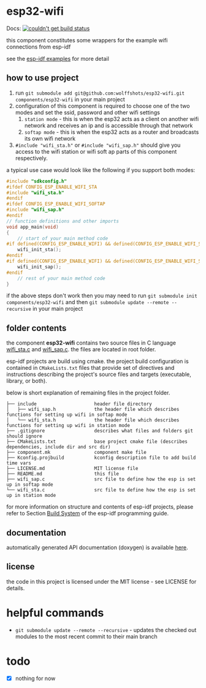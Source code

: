 # esp32-wifi
Docs: [![couldn't get build status](https://api.travis-ci.com/wolffshots/esp32-wifi.svg?branch=main "Current doc build status")](https://davidantliff.github.io/esp32-wifi/index.html)

this component constitutes some wrappers for the example wifi connections from esp-idf

see the [esp-idf examples](https://github.com/espressif/esp-idf/tree/master/examples/wifi/getting_started) for more detail

## how to use project

1. run ```git submodule add git@github.com:wolffshots/esp32-wifi.git components/esp32-wifi``` in your main project
2. configuration of this component is required to choose one of the two modes and set the ssid, password and other wifi settings
    1. `station mode` - this is when the esp32 acts as a client on another wifi network and receives an ip and is accessible through that network
    2. `softap mode` - this is when the esp32 acts as a router and broadcasts its own wifi network
3. `#include "wifi_sta.h"` or `#include "wifi_sap.h"` should give you access to the wifi station or wifi soft ap parts of this component respectively.

a typical use case would look like the following if you support both modes:
```c
#include "sdkconfig.h"
#ifdef CONFIG_ESP_ENABLE_WIFI_STA
#include "wifi_sta.h"
#endif
#ifdef CONFIG_ESP_ENABLE_WIFI_SOFTAP
#include "wifi_sap.h"
#endif
// function definitions and other imports
void app_main(void)
{
    // start of your main method code
#if defined(CONFIG_ESP_ENABLE_WIFI) && defined(CONFIG_ESP_ENABLE_WIFI_STA)
    wifi_init_sta();
#endif
#if defined(CONFIG_ESP_ENABLE_WIFI) && defined(CONFIG_ESP_ENABLE_WIFI_SOFTAP)
    wifi_init_sap();
#endif
    // rest of your main method code
}
```

if the above steps don't work then you may need to run ```git submodule init components/esp32-wifi``` 
and then ```git submodule update --remote --recursive``` in your main project



## folder contents

the component **esp32-wifi** contains two source files in C language [wifi_sta.c](wifi_sta.c) and [wifi_sap.c](wifi_sap.c). the files are located in root folder.

esp-idf projects are build using cmake. the project build configuration is contained in `CMakeLists.txt` files that provide set of directives and instructions describing the project's source files and targets (executable, library, or both). 

below is short explanation of remaining files in the project folder.

```
├── include                     header file directory
│   ├── wifi_sap.h              the header file which describes functions for setting up wifi in softap mode
│   └── wifi_sta.h              the header file which describes functions for setting up wifi in station mode
├── .gitignore                  describes what files and folders git should ignore
├── CMakeLists.txt              base project cmake file (describes dependencies, include dir and src dir)
├── component.mk                component make file
├── Kconfig.projbuild           kconfig description file to add build time vars
├── LICENSE.md                  MIT license file
├── README.md                   this file
├── wifi_sap.c                  src file to define how the esp is set up in softap mode
└── wifi_sta.c                  src file to define how the esp is set up in station mode
```

for more information on structure and contents of esp-idf projects, please refer to Section [Build System](https://docs.espressif.com/projects/esp-idf/en/latest/esp32/api-guides/build-system.html) of the esp-idf programming guide.

## documentation

automatically generated API documentation (doxygen) is available [here](https://wolffshots.github.io/esp32-wifi/index.html).

## license

the code in this project is licensed under the MIT license - see LICENSE for details.

# helpful commands
- ```git submodule update --remote --recursive``` - updates the checked out modules to the most recent commit to their main branch

# todo

 - [x] nothing for now